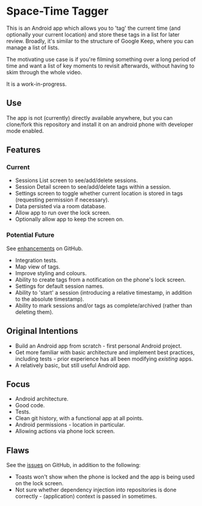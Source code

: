 # Space-Time Tagger

This is an Android app which allows you to 'tag' the current time (and optionally your current
location) and store these tags in a list for later review.
Broadly, it's similar to the structure of Google Keep, where you can manage a list of lists.

The motivating use case is if you're filming something over a long period of time and want a list of
key moments to revisit afterwards, without having to skim through the whole video.

It is a work-in-progress.

## Use

The app is not (currently) directly available anywhere, but you can clone/fork this repository and
install it on an android phone with developer mode enabled.

## Features

### Current

- Sessions List screen to see/add/delete sessions.
- Session Detail screen to see/add/delete tags within a session.
- Settings screen to toggle whether current location is stored in tags (requesting permission if
  necessary).
- Data persisted via a room database.
- Allow app to run over the lock screen.
- Optionally allow app to keep the screen on.

### Potential Future

See [enhancements](https://github.com/kr-matthews/space-time-tagger/issues?q=is%3Aissue+is%3Aopen+label%3Aenhancement)
on GitHub.

- Integration tests.
- Map view of tags.
- Improve styling and colours.
- Ability to create tags from a notification on the phone's lock screen.
- Settings for default session names.
- Ability to 'start' a session (introducing a relative timestamp, in addition to the absolute
  timestamp).
- Ability to mark sessions and/or tags as complete/archived (rather than deleting them).

## Original Intentions

- Build an Android app from scratch - first personal Android project.
- Get more familiar with basic architecture and implement best practices, including tests - prior
  experience has all been modifying _existing_ apps.
- A relatively basic, but still useful Android app.

## Focus

- Android architecture.
- Good code.
- Tests.
- Clean git history, with a functional app at all points.
- Android permissions - location in particular.
- Allowing actions via phone lock screen.

## Flaws

See the [issues](https://github.com/kr-matthews/space-time-tagger/issues) on GitHub, in addition to
the following:

- Toasts won't show when the phone is locked and the app is being used on the lock screen.
- Not sure whether dependency injection into repositories is done correctly - (application) context
  is passed in sometimes.
